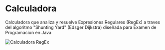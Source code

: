 # Calculadora
 Calculadora que analiza y resuelve Expresiones Regulares (RegEx) a traves del algoritmo "Shunting Yard" (Edsger Dijkstra) diseñada para Examen de Programacion en Java
 
 
![Calculadora RegEx](https://user-images.githubusercontent.com/91570360/214298475-b18f8db0-d14f-4e87-8601-bfd53c92c57c.jpg)

